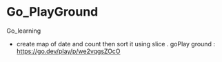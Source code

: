 # Go_PlayGround
Go_learning
- create map of date and count then sort it using slice . goPlay ground : https://go.dev/play/p/we2vqgsZOcO
